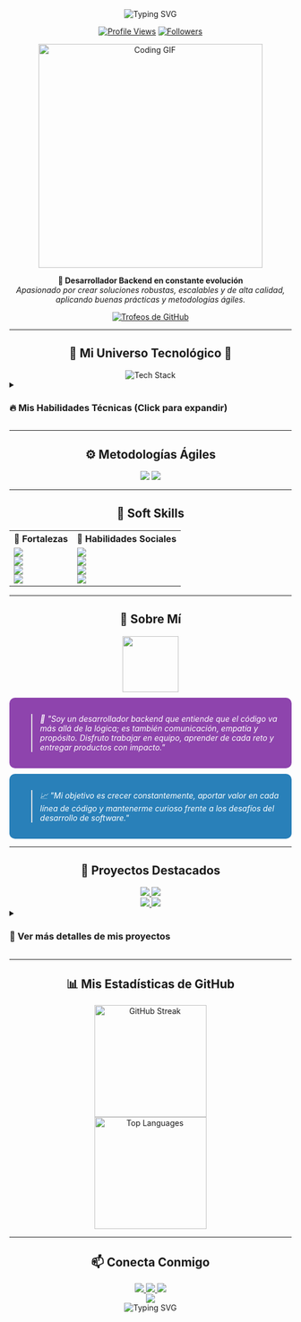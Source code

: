 <div align="center">
  <img src="https://readme-typing-svg.herokuapp.com?font=Fira+Code&weight=700&size=40&pause=1000&color=8E44AD&center=true&vCenter=true&random=false&width=600&height=100&lines=%C2%A1Hola!+%F0%9F%91%8B;Soy+Daniel+Rodr%C3%ADguez;Desarrollador+Backend;Creador+de+Soluciones" alt="Typing SVG" />
  
  <a href="https://github.com/Danro19"><img src="https://komarev.com/ghpvc/?username=Danro19&style=for-the-badge&color=blueviolet" alt="Profile Views"></a>
  <a href="https://github.com/Danro19?tab=followers"><img src="https://img.shields.io/github/followers/Danro19?style=for-the-badge&color=blueviolet" alt="Followers"></a>
</div>

<div align="center">
  <img src="https://media.giphy.com/media/v1.Y2lkPTc5MGI3NjExNzZiMzIxZmE1ZDM4ZDM0ZWJjNzQ3MzFkZDFkMzM5OTRkZDI5YzFmYiZlcD12MV9pbnRlcm5hbF9naWZzX2dpZklkJmN0PWc/qgQUggAC3Pfv687qPC/giphy.gif" width="400px" alt="Coding GIF">
</div>

<p align="center">
  <strong>🚀 Desarrollador Backend en constante evolución</strong><br>
  <em>Apasionado por crear soluciones robustas, escalables y de alta calidad, aplicando buenas prácticas y metodologías ágiles.</em>
</p>

<div align="center">
  <a href="https://github.com/ryo-ma/github-profile-trophy">
    <img src="https://github-profile-trophy.vercel.app/?username=Danro19&theme=discord&no-frame=true&row=1&column=7&margin-w=15" alt="Trofeos de GitHub" />
  </a>
</div>

---

<h2 align="center">👾 Mi Universo Tecnológico 👾</h2>

<div align="center">
  <img src="https://skillicons.dev/icons?i=python,javascript,mysql,java,html,css,tailwind,git,github,vscode" alt="Tech Stack" />
</div>

<details>
  <summary><h3>🔥 Mis Habilidades Técnicas (Click para expandir)</h3></summary>
  <div align="center">
    <h4>💻 Lenguajes de Programación</h4>
    <img src="https://img.shields.io/badge/Python-000000?style=for-the-badge&logo=python&logoColor=3776AB&labelColor=black&color=3776AB"/>
    <img src="https://img.shields.io/badge/JavaScript-000000?style=for-the-badge&logo=javascript&logoColor=F7DF1E&labelColor=black&color=F7DF1E"/>
    <img src="https://img.shields.io/badge/Java-000000?style=for-the-badge&logo=openjdk&logoColor=white&labelColor=black&color=ED8B00"/>
    
    <h4>🗄️ Bases de Datos</h4>
    <img src="https://img.shields.io/badge/MySQL-000000?style=for-the-badge&logo=mysql&logoColor=4479A1&labelColor=black&color=4479A1"/>
    <img src="https://img.shields.io/badge/SQLite-000000?style=for-the-badge&logo=sqlite&logoColor=07405E&labelColor=black&color=07405E"/>
    
    <h4>🎨 Frontend</h4>
    <img src="https://img.shields.io/badge/HTML5-000000?style=for-the-badge&logo=html5&logoColor=E34F26&labelColor=black&color=E34F26"/>
    <img src="https://img.shields.io/badge/CSS3-000000?style=for-the-badge&logo=css3&logoColor=1572B6&labelColor=black&color=1572B6"/>
    <img src="https://img.shields.io/badge/Tailwind_CSS-000000?style=for-the-badge&logo=tailwind-css&logoColor=38B2AC&labelColor=black&color=38B2AC"/>
    <img src="https://img.shields.io/badge/Bulma-000000?style=for-the-badge&logo=bulma&logoColor=00D1B2&labelColor=black&color=00D1B2"/>
  </div>
</details>

---

<h2 align="center">⚙️ Metodologías Ágiles</h2>

<p align="center">
  <img src="https://img.shields.io/badge/Scrum-2C2C2C?style=for-the-badge&logoColor=white&color=6DB33F"/>
  <img src="https://img.shields.io/badge/Kanban-2C2C2C?style=for-the-badge&logoColor=white&color=2584FF"/>
</p>

---

<h2 align="center">🌟 Soft Skills</h2>

<div align="center">
  <table>
    <tr>
      <th>💪 Fortalezas</th>
      <th>💬 Habilidades Sociales</th>
    </tr>
    <tr>
      <td>
        <img src="https://img.shields.io/badge/Liderazgo-8E44AD?style=for-the-badge&logoColor=white"/> <br>
        <img src="https://img.shields.io/badge/Adaptabilidad-3498DB?style=for-the-badge&logoColor=white"/> <br>
        <img src="https://img.shields.io/badge/Resiliencia-2ECC71?style=for-the-badge&logoColor=white"/> <br>
        <img src="https://img.shields.io/badge/Pensamiento_Creativo-F39C12?style=for-the-badge&logoColor=white"/>
      </td>
      <td>
        <img src="https://img.shields.io/badge/Comunicación_Asertiva-E74C3C?style=for-the-badge&logoColor=white"/> <br>
        <img src="https://img.shields.io/badge/Empatía-9B59B6?style=for-the-badge&logoColor=white"/> <br>
        <img src="https://img.shields.io/badge/Trabajo_bajo_presión-1ABC9C?style=for-the-badge&logoColor=white"/> <br>
        <img src="https://img.shields.io/badge/Colaboración-F1C40F?style=for-the-badge&logoColor=white"/>
      </td>
    </tr>
  </table>
</div>

---

<h2 align="center">🧩 Sobre Mí</h2>

<div align="center">
  <img src="https://media.giphy.com/media/v1.Y2lkPTc5MGI3NjExMzZkMzRkMzE0ZDRkMzE0ZDM0ZDM0ZDM0ZDM0ZDM0ZDM0ZDM0ZDM0ZCZlcD12MV9pbnRlcm5hbF9naWZzX2dpZklkJmN0PWc/M9gbBd9nbDrOTu1Mqx/giphy.gif" width="100">
</div>

<div style="background-color: #8e44ad; padding: 15px; border-radius: 10px; margin: 10px 0;">
  <blockquote style="color: white; font-style: italic;">
    <p>💬 <em>"Soy un desarrollador backend que entiende que el código va más allá de la lógica; es también comunicación, empatía y propósito. Disfruto trabajar en equipo, aprender de cada reto y entregar productos con impacto."</em></p>
  </blockquote>
</div>

<div style="background-color: #2980b9; padding: 15px; border-radius: 10px; margin: 10px 0;">
  <blockquote style="color: white; font-style: italic;">
    <p>📈 <em>"Mi objetivo es crecer constantemente, aportar valor en cada línea de código y mantenerme curioso frente a los desafíos del desarrollo de software."</em></p>
  </blockquote>
</div>

---

<h2 align="center">🚀 Proyectos Destacados</h2>

<div align="center">
  <a href="https://github.com/Danro19/HOTEL-CARMEN">
    <img src="https://github-readme-stats.vercel.app/api/pin/?username=Danro19&repo=HOTEL-CARMEN&theme=midnight-purple" />
  </a>
  <a href="https://github.com/Danro19/Sistema-gestion-asistencia-academica">
    <img src="https://github-readme-stats.vercel.app/api/pin/?username=Danro19&repo=Sistema-gestion-asistencia-academica&theme=midnight-purple" />
  </a>
</div>

<div align="center">
  <a href="https://github.com/Danro19/Los_Ambientalistas">
    <img src="https://github-readme-stats.vercel.app/api/pin/?username=Danro19&repo=Los_Ambientalistas&theme=midnight-purple" />
  </a>
  <a href="https://github.com/Danro19/Captura-Emociones-PlanificadordeBodas">
    <img src="https://github-readme-stats.vercel.app/api/pin/?username=Danro19&repo=Captura-Emociones-PlanificadordeBodas&theme=midnight-purple" />
  </a>
</div>

<details>
  <summary><h3>📂 Ver más detalles de mis proyectos</h3></summary>
  
  <table>
    <tr>
      <th>Proyecto</th>
      <th>Descripción</th>
      <th>Tecnologías</th>
    </tr>
    <tr>
      <td><a href="https://github.com/Danro19/HOTEL-CARMEN">HOTEL-CARMEN</a></td>
      <td>Sitio web completo para un hotel de lujo en Islas del Rosario. Diseño y backend funcional.</td>
      <td>
        <img src="https://img.shields.io/badge/HTML5-E34F26?style=flat-square&logo=html5&logoColor=white"/>
        <img src="https://img.shields.io/badge/CSS3-1572B6?style=flat-square&logo=css3&logoColor=white"/>
        <img src="https://img.shields.io/badge/JavaScript-F7DF1E?style=flat-square&logo=javascript&logoColor=black"/>
      </td>
    </tr>
    <tr>
      <td><a href="https://github.com/Danro19/Sistema-gestion-asistencia-academica">Sistema de Gestion asistencia Academica ACME.</a></td>
      <td>SISGESA es un sistema de gestión de asistencia académica desarrollado para ACME Education, una institución educativa dedicada a la formación técnica y profesional.</td>
      <td>
        <img src="https://img.shields.io/badge/Python-3776AB?style=flat-square&logo=python&logoColor=white"/>
        <img src="https://img.shields.io/badge/MySQL-4479A1?style=flat-square&logo=mysql&logoColor=white"/>
      </td>
    </tr>
    <tr>
      <td><a href="https://github.com/Danro19/Los_Ambientalistas">Los Ambientalistas</a></td>
      <td>El proyecto "los Ambientalistas" se creo con el fin de poder administrar los parques naturales, sus áreas y las especies que habitan en ellas, se pretende facilitar el seguimiento y el control de los parques naturales, su biodiversidad, personal asignado, proyectos y la gestión de los visitantes</td>
      <td>
        <img src="https://img.shields.io/badge/Python-3776AB?style=flat-square&logo=python&logoColor=white"/>
        <img src="https://img.shields.io/badge/REST_API-FF5733?style=flat-square"/>
      </td>
    </tr>
    <tr>
      <td><a href="https://github.com/Danro19/Captura-Emociones-PlanificadordeBodas">Captura Emociones / Planificador de bodas</a></td>
      <td>Landing Page para un sitio Web de planificación de bodas.</td>
      <td>
        <img src="https://img.shields.io/badge/HTML5-E34F26?style=flat-square&logo=html5&logoColor=white"/>
        <img src="https://img.shields.io/badge/CSS3-1572B6?style=flat-square&logo=css3&logoColor=white"/>
        <img src="https://img.shields.io/badge/JavaScript-F7DF1E?style=flat-square&logo=javascript&logoColor=black"/>
      </td>
    </tr>
  </table>
</details>

---

<h2 align="center">📊 Mis Estadísticas de GitHub</h2>

<div align="center">

  <img src="https://github-readme-streak-stats.herokuapp.com/?user=Danro19&theme=radical&hide_border=true&background=0D1117" alt="GitHub Streak" height="200"/>
</div>

<div align="center">
  <img src="https://github-readme-stats.vercel.app/api/top-langs/?username=Danro19&layout=compact&theme=radical&hide_border=true&bg_color=0D1117" alt="Top Languages" height="200"/>
</div>



---

<h2 align="center">📫 Conecta Conmigo</h2>

<div align="center">
  <a href="mailto:danrodri1911@gmail.com">
    <img src="https://img.shields.io/badge/Gmail-D14836?style=for-the-badge&logo=gmail&logoColor=white"/>
  </a>
  <a href="https://www.linkedin.com/in/daniel-rodriguez-895437320" target="_blank">
    <img src="https://img.shields.io/badge/LinkedIn-0077B5?style=for-the-badge&logo=linkedin&logoColor=white"/>
  </a>
  <a href="https://github.com/Danro19" target="_blank">
    <img src="https://img.shields.io/badge/GitHub-100000?style=for-the-badge&logo=github&logoColor=white"/>
  </a>
</div>

<div align="center">
  <img src="https://capsule-render.vercel.app/api?type=waving&color=gradient&height=100&section=footer&animation=twinkling"/>
</div>

<div align="center">
  <img src="https://readme-typing-svg.herokuapp.com?font=Fira+Code&weight=500&size=24&pause=1000&color=8E44AD&center=true&vCenter=true&random=false&width=600&height=100&lines=No+se+trata+solo+de+programar;Se+trata+de+transformar+ideas;en+soluciones+que+inspiren" alt="Typing SVG" />
</div>
